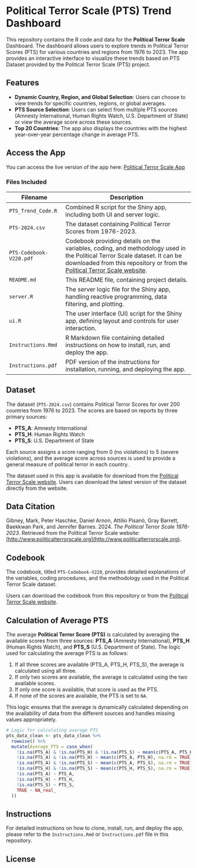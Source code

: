 
# Political Terror Scale (PTS) Trend Dashboard

This repository contains the R code and data for the **Political Terror Scale** Dashboard. The dashboard allows users to explore trends in Political Terror Scores (PTS) for various countries and regions from 1976 to 2023. The app provides an interactive interface to visualize these trends based on PTS Dataset provided by the Political Terror Scale (PTS) project.

## Features

- **Dynamic Country, Region, and Global Selection**: Users can choose to view trends for specific countries, regions, or global averages.
- **PTS Source Selection**: Users can select from multiple PTS sources (Amnesty International, Human Rights Watch, U.S. Department of State) or view the average score across these sources.
- **Top 20 Countries**: The app also displays the countries with the highest year-over-year percentage change in average PTS.

## Access the App

You can access the live version of the app here: [Political Terror Scale App](https://mohsnmonji.shinyapps.io/PTS_Trend/)

### Files Included

| Filename         | Description                                 |
|------------------|---------------------------------------------|
| `PTS_Trend_Code.R`| Combined R script for the Shiny app, including both UI and server logic. |
| `PTS-2024.csv`   | The dataset containing Political Terror Scores from 1976-2023. |
| `PTS-Codebook-V220.pdf` | Codebook providing details on the variables, coding, and methodology used in the Political Terror Scale dataset. It can be downloaded from this repository or from the [Political Terror Scale website](http://www.politicalterrorscale.org/). |
| `README.md`      | This README file, containing project details.  |
| `server.R`       | The server logic file for the Shiny app, handling reactive programming, data filtering, and plotting. |
| `ui.R`           | The user interface (UI) script for the Shiny app, defining layout and controls for user interaction. |
| `Instructions.Rmd` | R Markdown file containing detailed instructions on how to install, run, and deploy the app. |
| `Instructions.pdf` | PDF version of the instructions for installation, running, and deploying the app. |

## Dataset

The dataset (`PTS-2024.csv`) contains Political Terror Scores for over 200 countries from 1976 to 2023. The scores are based on reports by three primary sources:

- **PTS_A**: Amnesty International
- **PTS_H**: Human Rights Watch
- **PTS_S**: U.S. Department of State

Each source assigns a score ranging from 0 (no violations) to 5 (severe violations), and the average score across sources is used to provide a general measure of political terror in each country.

The dataset used in this app is available for download from the [Political Terror Scale website](http://www.politicalterrorscale.org/). Users can download the latest version of the dataset directly from the website.

## Data Citation
Gibney, Mark, Peter Haschke, Daniel Arnon, Attilio Pisanò, Gray Barrett, Baekkwan Park, and Jennifer Barnes. 2024. *The Political Terror Scale 1976-2023*. Retrieved from the Political Terror Scale website: [http://www.politicalterrorscale.org](http://www.politicalterrorscale.org).

## Codebook

The codebook, titled `PTS-Codebook-V220`, provides detailed explanations of the variables, coding procedures, and the methodology used in the Political Terror Scale dataset. 

Users can download the codebook from this repository or from the [Political Terror Scale website](http://www.politicalterrorscale.org/).

## Calculation of Average PTS

The average **Political Terror Score (PTS)** is calculated by averaging the available scores from three sources: **PTS_A** (Amnesty International), **PTS_H** (Human Rights Watch), and **PTS_S** (U.S. Department of State). The logic used for calculating the average PTS is as follows:

1. If all three scores are available (PTS_A, PTS_H, PTS_S), the average is calculated using all three.
2. If only two scores are available, the average is calculated using the two available scores.
3. If only one score is available, that score is used as the PTS.
4. If none of the scores are available, the PTS is set to `NA`.

This logic ensures that the average is dynamically calculated depending on the availability of data from the different sources and handles missing values appropriately.

```r
# Logic for calculating average PTS
pts_data_clean <- pts_data_clean %>%
  rowwise() %>%
  mutate(Average_PTS = case_when(
    !is.na(PTS_A) & !is.na(PTS_H) & !is.na(PTS_S) ~ mean(c(PTS_A, PTS_H, PTS_S), na.rm = TRUE),
    !is.na(PTS_A) & !is.na(PTS_H) ~ mean(c(PTS_A, PTS_H), na.rm = TRUE),
    !is.na(PTS_A) & !is.na(PTS_S) ~ mean(c(PTS_A, PTS_S), na.rm = TRUE),
    !is.na(PTS_H) & !is.na(PTS_S) ~ mean(c(PTS_H, PTS_S), na.rm = TRUE),
    !is.na(PTS_A) ~ PTS_A,
    !is.na(PTS_H) ~ PTS_H,
    !is.na(PTS_S) ~ PTS_S,
    TRUE ~ NA_real_
  ))
```

## Instructions

For detailed instructions on how to clone, install, run, and deploy the app, please refer to the `Instructions.Rmd` or `Instructions.pdf` file in this repository.

## License


